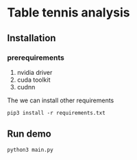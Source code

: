 # Table tennis analysis

## Installation
### prerequirements
1. nvidia driver
2. cuda toolkit
3. cudnn

The we can install other requirements
```
pip3 install -r requirements.txt
```

## Run demo
```
python3 main.py
```